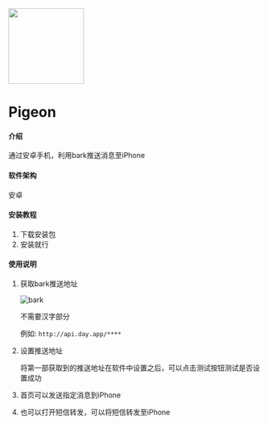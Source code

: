<img width="150px" height="150px" src="https://foruda.gitee.com/images/1668311958653829220/d85c33d1_10497917.png" />

# Pigeon

#### 介绍
通过安卓手机，利用bark推送消息至iPhone

#### 软件架构
安卓


#### 安装教程

1. 下载安装包
1. 安装就行

#### 使用说明

1. 获取bark推送地址

    ![bark](https://foruda.gitee.com/images/1668311208677151124/f8d9a443_10497917.jpeg "68747470733a2f2f7778342e73696e61696d672e636e2f6d77323030302f30303372596671706c7931677264316d65717276636a3630626930387a74396930322e6a7067.jpg")

    不需要汉字部分

    例如: `http://api.day.app/****`

1. 设置推送地址

    将第一部获取到的推送地址在软件中设置之后，可以点击测试按钮测试是否设置成功

1. 首页可以发送指定消息到iPhone

1. 也可以打开短信转发，可以将短信转发至iPhone


